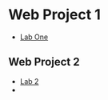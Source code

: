 <h1>Web Project 1</h1>

<ul>
    <li><a href="lab1/index.html">Lab One</a></li>
</ul>

<h2>Web Project 2</h2>

<ul>
    <li><a href="lab2/index.html" target="_blank">Lab 2</a><li>
</ul>